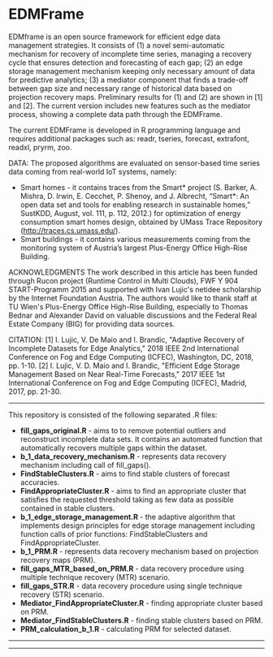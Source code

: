 # EDMFrame

EDMframe is an open source framework for efficient edge data management strategies. It consists of (1) a novel semi-automatic mechanism for recovery of incomplete time series, managing a recovery cycle that ensures detection and forecasting of each gap; (2) an edge storage management mechanism keeping only necessary amount of data for predictive analytics; (3) a mediator component that finds a trade-off between gap size and necessary range of historical data based on projection recovery maps. Preliminary results for (1) and (2) are shown in [1] and [2]. The current version includes new features such as the mediator process, showing a complete data path through the EDMFrame. 

The current EDMFrame is developed in R programming language and requires additional packages such as: readr, tseries, forecast, extrafont, readxl, pryrm, zoo.

DATA:
The proposed algorithms are evaluated on sensor-based time series data coming from real-world IoT systems, namely:
* Smart homes - it contains traces from the Smart* project (S. Barker, A. Mishra, D. Irwin, E. Cecchet, P. Shenoy, and J. Albrecht,
“Smart*: An open data set and tools for enabling research in sustainable homes,” SustKDD, August, vol. 111, p. 112, 2012.) for optimization of energy consumption smart homes design, obtained by UMass Trace Repository (http://traces.cs.umass.edu/).
* Smart buildings - it contains various measurements coming from the monitoring system of Austria’s largest Plus-Energy Office High-Rise Building.

ACKNOWLEDGMENTS 
The work described in this article has been funded through Rucon project (Runtime Control in Multi Clouds), FWF Y 904 START-Programm 2015 and supported with Ivan Lujic's netidee scholarship by the Internet Foundation Austria. The authors would like to thank staff at TU Wien's Plus-Energy Office High-Rise Building, especially to Thomas Bednar and Alexander David on valuable discussions and the Federal Real Estate Company (BIG) for providing data sources.

CITATION:
[1] I. Lujic, V. De Maio and I. Brandic, "Adaptive Recovery of Incomplete Datasets for Edge Analytics," 2018 IEEE 2nd International Conference on Fog and Edge Computing (ICFEC), Washington, DC, 2018, pp. 1-10.
[2] I. Lujic, V. D. Maio and I. Brandic, "Efficient Edge Storage Management Based on Near Real-Time Forecasts," 2017 IEEE 1st International Conference on Fog and Edge Computing (ICFEC), Madrid, 2017, pp. 21-30.

*******************************************************************
This repository is consisted of the following separated .R files:

- **fill_gaps_original.R** - aims to to remove potential outliers and reconstruct incomplete data sets. It contains an automated function that automatically recovers multiple gaps within the dataset.
- **b_1_data_recovery_mechanism.R** - represents data recovery mechanism including call of fill_gaps().
- **FindStableClusters.R** - aims to find stable clusters of forecast accuracies.
- **FindAppropriateCluster.R** - aims to find an appropriate cluster that satisfies the requested threshold taking as few data as possible contained in stable clusters.
- **b_1_edge_storage_management.R** - the adaptive algorithm that implements design principles for edge storage management including function calls of prior functions: FindStableClusters and FindAppropriateCluster.
- **b_1_PRM.R** - represents data recovery mechanism based on projection recovery maps (PRM).
- **fill_gaps_MTR_based_on_PRM.R** - data recovery procedure using multiple technique recovery (MTR) scenario.
- **fill_gaps_STR.R** - data recovery procedure using single technique recovery (STR) scenario.
- **Mediator_FindAppropriateCluster.R** - finding appropriate cluster based on PRM.
- **Mediator_FindStableClusters.R** - finding stable clusters based on PRM.
- **PRM_calculation_b_1.R** - calculating PRM for selected dataset.

*******************************************************************
*******************************************************************

